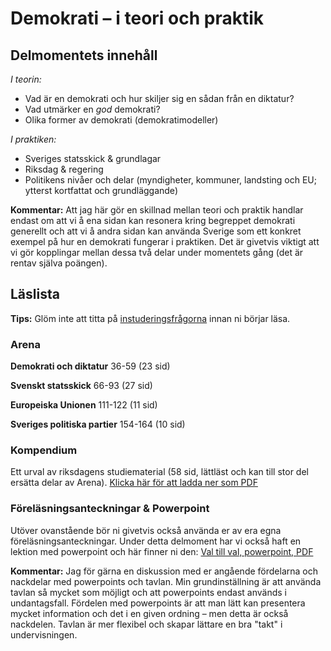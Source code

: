 # Demokrati – i teori och praktik

## Delmomentets innehåll

*I teorin:*

* Vad är en demokrati och hur skiljer sig en sådan från en diktatur?
* Vad utmärker en *god* demokrati? 
* Olika former av demokrati (demokratimodeller)

*I praktiken:*

* Sveriges statsskick & grundlagar
* Riksdag & regering 
* Politikens nivåer och delar (myndigheter, kommuner, landsting och EU; ytterst kortfattat och grundläggande)

<!--* Sveriges politiska partier (eventuellt) -->

**Kommentar:** Att jag här gör en skillnad mellan teori och praktik handlar endast om att vi å ena sidan kan resonera kring begreppet demokrati generellt och att vi å andra sidan kan använda Sverige som ett konkret exempel på hur en demokrati fungerar i praktiken. Det är givetvis viktigt att vi gör kopplingar mellan dessa två delar under momentets gång (det är rentav själva poängen). 

## Läslista

**Tips:** Glöm inte att titta på [instuderingsfrågorna](../examinerande_moment/instuderingsfragor_demokrati.md) innan ni börjar läsa.

### Arena

**Demokrati och diktatur**
36-59 (23 sid)

**Svenskt statsskick**
66-93 (27 sid)

**Europeiska Unionen**
111-122 (11 sid)

**Sveriges politiska partier**
154-164 (10 sid)

### Kompendium

Ett urval av riksdagens studiematerial (58 sid, lättläst och kan till stor del ersätta delar av Arena). [Klicka här för att ladda ner som PDF](resurser/kompendium_sv_pol_system.pdf)

### Föreläsningsanteckningar & Powerpoint

Utöver ovanstående bör ni givetvis också använda er av era egna föreläsningsanteckningar. Under detta delmoment har vi också haft en lektion med powerpoint och här finner ni den: [Val till val, powerpoint, PDF](resurser/val_till_val_pp.pdf)

**Kommentar:** Jag för gärna en diskussion med er angående fördelarna och nackdelar med powerpoints och tavlan. Min grundinställning är att använda tavlan så mycket som möjligt och att powerpoints endast används i undantagsfall. Fördelen med powerpoints är att man lätt kan presentera mycket information och det i en given ordning – men detta är också nackdelen. Tavlan är mer flexibel och skapar lättare en bra "takt" i undervisningen. 

